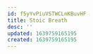 ```yaml
---
id: f5yYvPiuVSTWCLnKBuvHF
title: Stoic Breath
desc: ''
updated: 1639759165195
created: 1639759165195
---
```


